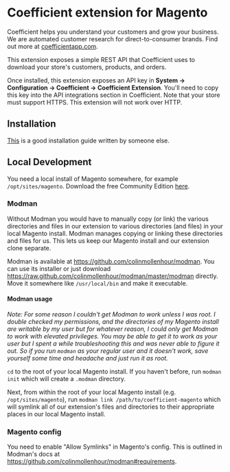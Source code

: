 Coefficient extension for Magento
=================================

Coefficient helps you understand your customers and grow your business. We are 
automated customer research for direct-to-consumer brands. Find out more at
[coefficientapp.com](http://coefficientapp.com).

This extension exposes a simple REST API that Coefficient uses to download your
store's customers, products, and orders.

Once installed, this extension exposes an API key in **System -> Configuration ->
Coefficient -> Coefficient Extension**. You'll need to copy this key into the API
integrations section in Coefficient. Note that your store must support HTTPS.
This extension will not work over HTTP.

Installation
------------
[This](http://gotgroove.com/ecommerce-blog/magento-development/developer-toolbox-a-guide-for-installing-magento-extensions/)
is a good installation guide written by someone else.

Local Development
-----------------

You need a local install of Magento somewhere, for example `/opt/sites/magento`.
Download the free Community Edition [here](http://www.magentocommerce.com/download).

### Modman

Without Modman you would have to manually copy (or link) the various directories and
files in our extension to various directories (and files) in your local Magento
install. Modman manages copying or linking these directories and files for us. This
lets us keep our Magento install and our extension clone separate.

Modman is available at https://github.com/colinmollenhour/modman. You can use its
installer or just download https://raw.github.com/colinmollenhour/modman/master/modman
directly.  Move it somewhere like `/usr/local/bin` and make it executable.

#### Modman usage

*Note: For some reason I couldn't get Modman to work unless I was root. I double
checked my permissions, and the directories of my Magento install are writable by
my user but for whatever reason, I could only get Modman to work with elevated privileges.
You may be able to get it to work as your user but I spent a while troubleshooting
this and was never able to figure it out. So if you run `modman` as your regular
user and it doesn't work, save yourself some time and headache and just run it as root.*

`cd` to the root of your local Magento install. If you haven't before, run `modman init`
which will create a `.modman` directory.

Next, from within the root of your local Magento install (e.g. `/opt/sites/magento`),
run `modman link /path/to/coefficient-magento` which will symlink all of our
extension's files and directories to their appropriate places in our local Magento
install.

### Magento config
You need to enable "Allow Symlinks" in Magento's config. This is outlined in Modman's
docs at https://github.com/colinmollenhour/modman#requirements.
